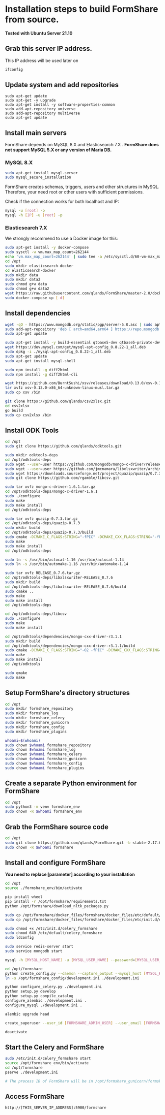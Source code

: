 # Installation steps to build FormShare from source.

**Tested with Ubuntu Server 21.10**

## Grab this server IP address. 

This IP address will be used later on

```sh
ifconfig
```

## Update system and add repositories

```shell
sudo apt-get update
sudo apt-get -y upgrade
sudo apt-get install -y software-properties-common
sudo add-apt-repository universe
sudo add-apt-repository multiverse
sudo apt-get update
```

## Install main servers

FormShare depends on MySQL 8.X and Elasticsearch 7.X . **FormShare does not support MySQL 5.X or any version of Maria DB.**

### MySQL 8.X 

```sh
sudo apt-get install mysql-server
sudo mysql_secure_installation
```

FormShare creates schemas, triggers, users and other structures in MySQL. Therefore, your need root or other users with sufficient permissions. 

Check if the connection works for both localhost and IP: 

```sh
mysql -u [root] -p
mysql -h [IP] -u [root] -p
```

### Elasticsearch 7.X

We strongly recommend to use a Docker image for this:

```sh
sudo apt-get install -y docker-compose
sudo sysctl -w vm.max_map_count=262144
echo 'vm.max_map_count=262144' | sudo tee -a /etc/sysctl.d/60-vm-max_map_count.conf
cd /opt
sudo mkdir elasticsearch-docker
cd elasticsearch-docker
sudo mkdir data
sudo mkdir data2
sudo chmod g+w data
sudo chmod g+w data2
wget https://raw.githubusercontent.com/qlands/FormShare/master-2.0/docker_compose_just_elastic/docker-compose.yml
sudo docker-compose up [-d]
```

## Install dependencies
```sh
wget -qO - https://www.mongodb.org/static/pgp/server-5.0.asc | sudo apt-key add -
sudo add-apt-repository 'deb [ arch=amd64,arm64 ] https://repo.mongodb.org/apt/ubuntu focal/mongodb-org/5.0 multiverse'
sudo apt-get update

sudo apt-get install -y build-essential qtbase5-dev qtbase5-private-dev qtdeclarative5-dev libqt5sql5-mysql cmake jq libboost-all-dev unzip zlib1g-dev automake npm redis-server libmysqlclient-dev mysql-client-8.0 openjdk-11-jdk sqlite3 libqt5sql5-sqlite git python3-venv tidy golang-go mosquitto curl nano mongodb-org
wget https://dev.mysql.com/get/mysql-apt-config_0.8.22-1_all.deb
sudo dpkg -i ./mysql-apt-config_0.8.22-1_all.deb
sudo apt-get update
sudo apt-get install mysql-shell

sudo npm install -g diff2html
sudo npm install -g diff2html-cli

wget https://github.com/BurntSushi/xsv/releases/download/0.13.0/xsv-0.13.0-x86_64-unknown-linux-musl.tar.gz
tar xvfz xsv-0.13.0-x86_64-unknown-linux-musl.tar.gz
sudo cp xsv /bin

git clone https://github.com/qlands/csv2xlsx.git
cd csv2xlsx
go build
sudo cp csv2xlsx /bin
```

## Install ODK Tools

```sh
cd /opt
sudo git clone https://github.com/qlands/odktools.git

sudo mkdir odktools-deps
cd /opt/odktools-deps
sudo wget --user=user https://github.com/mongodb/mongo-c-driver/releases/download/1.6.1/mongo-c-driver-1.6.1.tar.gz
sudo wget --user=user https://github.com/jmcnamara/libxlsxwriter/archive/RELEASE_0.7.6.tar.gz
sudo wget https://downloads.sourceforge.net/project/quazip/quazip/0.7.3/quazip-0.7.3.tar.gz
sudo git clone https://github.com/rgamble/libcsv.git

sudo tar xvfz mongo-c-driver-1.6.1.tar.gz
cd /opt/odktools-deps/mongo-c-driver-1.6.1
sudo ./configure
sudo make
sudo make install
cd /opt/odktools-deps

sudo tar xvfz quazip-0.7.3.tar.gz
cd /opt/odktools-deps/quazip-0.7.3
sudo mkdir build
cd /opt/odktools-deps/quazip-0.7.3/build
sudo cmake -DCMAKE_C_FLAGS:STRING="-fPIC" -DCMAKE_CXX_FLAGS:STRING="-fPIC" ..
sudo make
sudo make install
cd /opt/odktools-deps

sudo ln -s /usr/bin/aclocal-1.16 /usr/bin/aclocal-1.14
sudo ln -s /usr/bin/automake-1.16 /usr/bin/automake-1.14

sudo tar xvfz RELEASE_0.7.6.tar.gz
cd /opt/odktools-deps/libxlsxwriter-RELEASE_0.7.6
sudo mkdir build
cd /opt/odktools-deps/libxlsxwriter-RELEASE_0.7.6/build
sudo cmake ..
sudo make
sudo make install
cd /opt/odktools-deps

cd /opt/odktools-deps/libcsv
sudo ./configure
sudo make
sudo make install

cd /opt/odktools/dependencies/mongo-cxx-driver-r3.1.1
sudo mkdir build
cd /opt/odktools/dependencies/mongo-cxx-driver-r3.1.1/build
sudo cmake -DCMAKE_C_FLAGS:STRING="-O2 -fPIC" -DCMAKE_CXX_FLAGS:STRING="-O2 -fPIC" -DBSONCXX_POLY_USE_BOOST=1 -DCMAKE_BUILD_TYPE=Release -DCMAKE_INSTALL_PREFIX=/usr/local ..
sudo make
sudo make install
cd /opt/odktools

sudo qmake
sudo make
```

## Setup FormShare's directory structures

```sh
cd /opt
sudo mkdir formshare_repository
sudo mkdir formshare_log
sudo mkdir formshare_celery
sudo mkdir formshare_gunicorn
sudo mkdir formshare_config
sudo mkdir formshare_plugins

whoami=$(whoami)
sudo chown $whoami formshare_repository
sudo chown $whoami formshare_log
sudo chown $whoami formshare_celery
sudo chown $whoami formshare_gunicorn
sudo chown $whoami formshare_config
sudo chown $whoami formshare_plugins
```

## Create a separate Python environment for FormShare
```sh
cd /opt
sudo python3 -m venv formshare_env
sudo chown -R $whoami formshare_env
```

## Grab the FormShare source code

```sh
cd /opt
sudo git clone https://github.com/qlands/FormShare.git -b stable-2.17.0 formshare
sudo chown -R $whoami formshare
```

## Install and configure FormShare

**You need to replace [parameter] according to your installation**

```sh
cd /opt
source ./formshare_env/bin/activate

pip install wheel
pip install -r /opt/formshare/requirements.txt
python /opt/formshare/download_nltk_packages.py

sudo cp /opt/formshare/docker_files/formshare/docker_files/etc/default/celery_formshare /etc/default/celery_formshare
sudo cp /opt/formshare/docker_files/formshare/docker_files/etc/init.d/celery_formshare /etc/init.d/celery_formshare

sudo chmod +x /etc/init.d/celery_formshare
sudo chmod 640 /etc/default/celery_formshare
sudo ldconfig

sudo service redis-server start
sudo service mongodb start

mysql -h [MYSQL_HOST_NAME] -u [MYSQL_USER_NAME] --password=[MYSQL_USER_PASSWORD] --execute='CREATE SCHEMA IF NOT EXISTS formshare'

cd /opt/formshare
python create_config.py --daemon --capture_output --mysql_host [MYSQL_HOST_NAME] --mysql_user_name [MYSQL_USER_NAME] --mysql_user_password [MYSQL_USER_PASSWORD] --repository_path /opt/formshare_repository --odktools_path /opt/odktools --elastic_search_host [ELASTIC_SEARCH_HOST] --elastic_search_port [ELASTIC_SEARCH_PORT] --formshare_host [THIS_SERVER_IP_ADDRESS] --formshare_port 5900 --forwarded_allow_ip [THIS_SERVER_IP_ADDRESS] --pid_file /opt/formshare_gunicorn/formshare.pid --error_log_file /opt/formshare_log/error_log /opt/formshare_config/development.ini
ln -s /opt/formshare_config/development.ini ./development.ini

python configure_celery.py ./development.ini
python setup.py develop
python setup.py compile_catalog
configure_alembic ./development.ini .
configure_mysql ./development.ini .

alembic upgrade head

create_superuser --user_id [FORMSHARE_ADMIN_USER] --user_email [FORMSHARE_ADMIN_EMAIL] --user_password [FORMSHARE_ADMIN_PASSWORD] ./development.ini

deactivate
```

## Start the Celery and FormShare 
```sh
sudo /etc/init.d/celery_formshare start
source /opt/formshare_env/bin/activate
cd /opt/formshare
pserve ./development.ini

# The process ID of FormShare will be in /opt/formshare_gunicorn/formshare.pid
```

## Access FormShare

```htaccess
http://[THIS_SERVER_IP_ADDRESS]:5900/formshare
```

